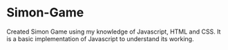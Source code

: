 # Simon-Game
Created Simon Game using my knowledge of Javascript, HTML and CSS. It is a basic implementation of Javascript to understand its working.
